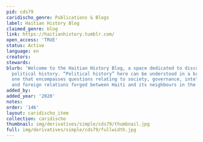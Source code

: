 ```yaml
---
pid: cds79
caridischo_genre: Publications & Blogs
label: Haitian History Blog
claimed_genre: blog
link: https://haitianhistory.tumblr.com/
open_access: 'TRUE'
status: Active
language: en
creators: 
stewards: 
blurb: 'Welcome to the Haitian History Blog, a space dedicated to discussions on Haiti’s
  political history. “Political history” here can be understood in a broad sense,
  one that encompasses questions relating to society, governance, intellectual history
  and foreign relations forged between Haiti and its neighbours in the Americas. '
added_by: 
added_year: '2020'
notes: 
order: '146'
layout: caridischo_item
collection: caridischo
thumbnail: img/derivatives/simple/cds79/thumbnail.jpg
full: img/derivatives/simple/cds79/fullwidth.jpg
---
```

